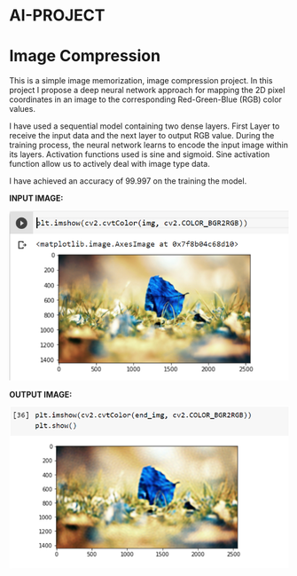 # AI-PROJECT

# Image Compression
This is a simple image memorization, image compression project. In this project I propose a deep neural network approach for mapping the 2D pixel coordinates in an image to the corresponding Red-Green-Blue (RGB) color values.

I have used a sequential model containing two dense layers. First Layer to receive the input data and the next layer to output RGB value.  During the training process, the neural network learns to encode the input image within its layers. Activation functions used is sine and sigmoid. Sine activation function allow us to actively deal with image type data.

I have achieved an accuracy of 99.997 on the training the model. 

**INPUT IMAGE:**

![image](https://github.com/sidharth48-hub/AI-PROJECT/blob/main/input.png)

**OUTPUT IMAGE:**

![image](https://github.com/sidharth48-hub/AI-PROJECT/blob/main/output.png)
